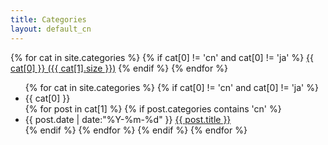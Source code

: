 ```yaml
---
title: Categories
layout: default_cn
---
```


<div id='tag_cloud'>
{% for cat in site.categories %}
    {% if cat[0] != 'cn' and cat[0] != 'ja' %}
        <a href="#{{ cat[0] }}" title="{{ cat[0] }}" rel="{{ cat[1].size }}">{{ cat[0] }} ({{ cat[1].size }})</a>
    {% endif %}
{% endfor %}
</div>

<ul class="listing">
{% for cat in site.categories %}
   {% if cat[0] != 'cn' and cat[0] != 'ja' %}
    <li class="listing-seperator" id="{{ cat[0] }}">{{ cat[0] }}</li>
    {% for post in cat[1] %}
      {% if post.categories contains 'cn' %}
        <li class="listing-item">
        <time datetime="{{ post.date | date:"%Y-%m-%d" }}">{{ post.date | date:"%Y-%m-%d" }}</time>
        <a href="{{ site.url }}{{ post.url }}" title="{{ post.title }}">{{ post.title }}</a>
        </li>
      {% endif %}
    {% endfor %}
  {% endif %}
{% endfor %}
</ul>

<script src="/media/js/jquery.tagcloud.js" type="text/javascript" charset="utf-8"></script> 
<script language="javascript">
$.fn.tagcloud.defaults = {
    size: {start: 1, end: 1, unit: 'em'},
      color: {start: '#f8e0e6', end: '#ff3333'}
};

$(function () {
    $('#tag_cloud a').tagcloud();
});
</script>
